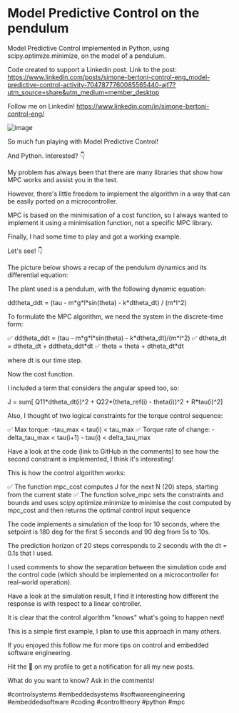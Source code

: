 # Model Predictive Control on the pendulum

Model Predictive Control implemented in Python, using scipy.optimize.minimize, on the model of a pendulum.

Code created to support a Linkedin post. Link to the post: https://www.linkedin.com/posts/simone-bertoni-control-eng_model-predictive-control-activity-7047877760085565440-ajf7?utm_source=share&utm_medium=member_desktop

Follow me on Linkedin! https://www.linkedin.com/in/simone-bertoni-control-eng/

![image](https://user-images.githubusercontent.com/29520048/229251774-ea09b9de-792f-4613-a3cf-efad98db4361.png)

So much fun playing with Model Predictive Control!

And Python. Interested? 👇

My problem has always been that there are many libraries that show how MPC works and assist you in the test.

However, there's little freedom to implement the algorithm in a way that can be easily ported on a microcontroller.

MPC is based on the minimisation of a cost function, so I always wanted to implement it using a minimisation function, not a specific MPC library.

Finally, I had some time to play and got a working example.

Let's see! 👇

The picture below shows a recap of the pendulum dynamics and its differential equation:

The plant used is a pendulum, with the following dynamic equation:

ddtheta_ddt = (tau - m\*g\*l\*sin(theta) - k\*dtheta_dt) / (m\*l^2)

To formulate the MPC algorithm, we need the system in the discrete-time form:

✅ ddtheta_ddt = (tau - m\*g\*l\*sin(theta) - k\*dtheta_dt)/(m\*l^2)
✅ dtheta_dt = dtheta_dt + ddtheta_ddt\*dt
✅ theta = theta + dtheta_dt\*dt

where dt is our time step.

Now the cost function.

I included a term that considers the angular speed too, so:

J = sum[ Q11\*dtheta_dt(i)^2 + Q22\*(theta_ref(i) - theta(i))^2 + R\*tau(i)^2]

Also, I thought of two logical constraints for the torque control sequence:

✅ Max torque: -tau_max < tau(i) < tau_max
✅ Torque rate of change: -delta_tau_max < tau(i+1) - tau(i) < delta_tau_max

Have a look at the code (link to GitHub in the comments) to see how the second constraint is implemented, I think it's interesting!

This is how the control algorithm works:

✅ The function mpc_cost computes J for the next N (20) steps, starting from the current state
✅ The function solve_mpc sets the constraints and bounds and uses scipy.optimize.minimize to minimise the cost computed by mpc_cost and then returns the optimal control input sequence

The code implements a simulation of the loop for 10 seconds, where the setpoint is 180 deg for the first 5 seconds and 90 deg from 5s to 10s.

The prediction horizon of 20 steps corresponds to 2 seconds with the dt = 0.1s that I used.

I used comments to show the separation between the simulation code and the control code (which should be implemented on a microcontroller for real-world operation).

Have a look at the simulation result, I find it interesting how different the response is with respect to a linear controller.

It is clear that the control algorithm "knows" what's going to happen next!

This is a simple first example, I plan to use this approach in many others.

If you enjoyed this follow me for more tips on control and embedded software engineering.

Hit the 🔔 on my profile to get a notification for all my new posts.

What do you want to know? Ask in the comments!

#controlsystems #embeddedsystems #softwareengineering #embeddedsoftware #coding #controltheory #python #mpc
